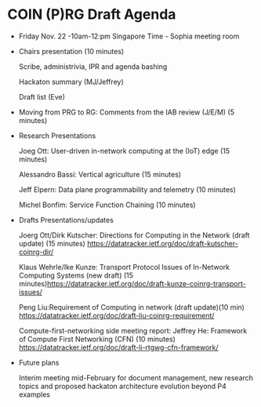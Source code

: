 # COIN (P)RG Draft Agenda

- Friday Nov. 22 -10am-12:pm  Singapore Time - Sophia meeting room

- Chairs presentation (10 minutes)

  Scribe, administrivia, IPR and agenda bashing
  
  Hackaton summary (MJ/Jeffrey)
  
  Draft list (Eve)

- Moving from PRG to RG: Comments from the IAB review (J/E/M) (5 minutes)

- Research Presentations

  Joeg Ott: User-driven in-network computing at the (IoT) edge (15 minutes)
  
  Alessandro Bassi: Vertical agriculture (15 minutes)
  
  Jeff Elpern: Data plane programmability and telemetry (10 minutes)
  
  Michel Bonfim: Service Function Chaining (10 minutes)
  

- Drafts Presentations/updates

  Joerg Ott/Dirk Kutscher: Directions for Computing in the Network (draft update)
  (15 minutes) https://datatracker.ietf.org/doc/draft-kutscher-coinrg-dir/ 
  
  Klaus Wehrle/Ike Kunze: Transport Protocol Issues of In-Network Computing Systems
  (new draft) (15 minutes)https://datatracker.ietf.org/doc/draft-kunze-coinrg-transport-issues/ 
  
  Peng Liu:Requirement of Computing in network (draft update)(10 min)
  https://datatracker.ietf.org/doc/draft-liu-coinrg-requirement/

  Compute-first-networking side meeting report:
  Jeffrey He: Framework of Compute First Networking (CFN) (10 minutes)
  https://datatracker.ietf.org/doc/draft-li-rtgwg-cfn-framework/

- Future plans

  Interim meeting mid-February for document management, new research topics
  and proposed hackaton architecture evolution beyond P4 examples
